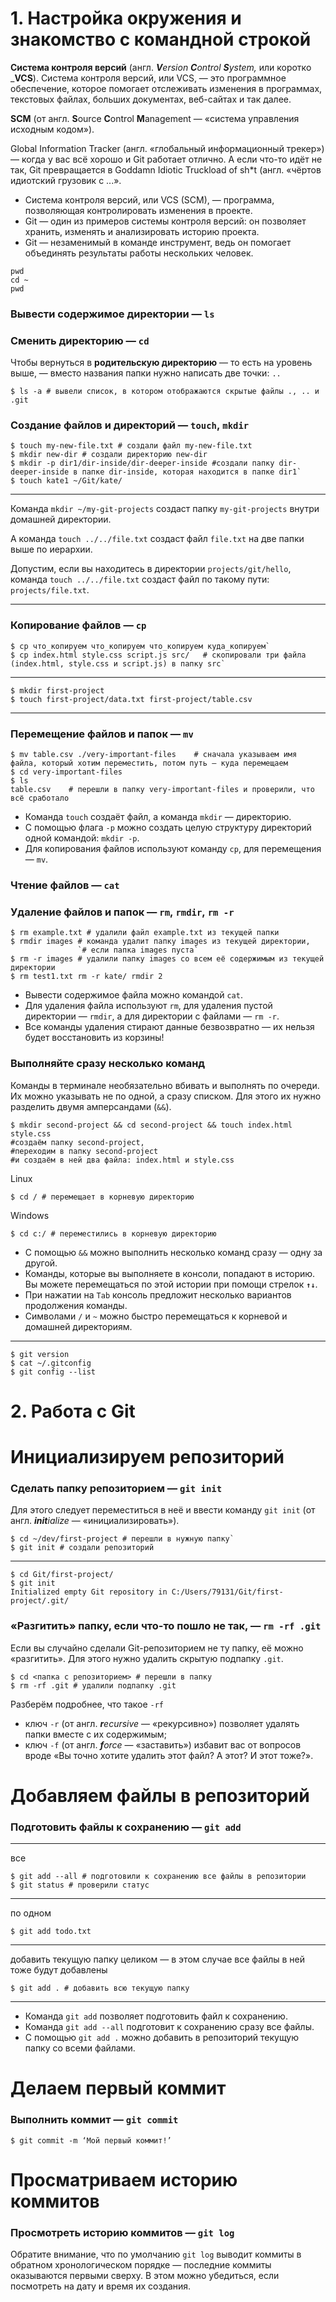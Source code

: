 # 1. Настройка окружения и знакомство с командной строкой

**Cистема контроля версий** (англ. _**V**ersion **C**ontrol **S**ystem,_ или коротко _**VCS**).
Система контроля версий, или VCS, — это программное обеспечение, которое помогает отслеживать изменения в программах, текстовых файлах, больших документах, веб-сайтах и так далее.

**SCM** (от англ. **S**ource **C**ontrol **M**anagement — «система управления исходным кодом»).

Global Information Tracker (англ. «глобальный информационный трекер») — когда у вас всё хорошо и Git работает отлично. А если что-то идёт не так, Git превращается в Goddamn Idiotic Truckload of sh*t (англ. «чёртов идиотский грузовик c ...».

- Система контроля версий, или VCS (SCM), — программа, позволяющая контролировать изменения в проекте.
- Git — один из примеров системы контроля версий: он позволяет хранить, изменять и анализировать историю проекта.
- Git — незаменимый в команде инструмент, ведь он помогает объединять результаты работы нескольких человек.


```
pwd
cd ~
pwd
```

### Вывести содержимое директории — `ls`
### Сменить директорию — `cd`
Чтобы вернуться в **родительскую директорию** — то есть на уровень выше, — вместо названия папки нужно написать две точки: `..`

```
$ ls -a # вывели список, в котором отображаются скрытые файлы ., .. и .git
```

### Создание файлов и директорий — `touch`, `mkdir`

```
$ touch my-new-file.txt # создали файл my-new-file.txt
$ mkdir new-dir # создали директорию new-dir
$ mkdir -p dir1/dir-inside/dir-deeper-inside #создали папку dir-deeper-inside в папке dir-inside, которая находится в папке dir1`
$ touch kate1 ~/Git/kate/
```

---
Команда `mkdir ~/my-git-projects` создаст папку `my-git-projects` внутри домашней директории.

А команда `touch ../../file.txt` создаст файл `file.txt` на две папки выше по иерархии. 

Допустим, если вы находитесь в директории `projects/git/hello`, команда `touch ../../file.txt` создаст файл по такому пути: `projects/file.txt`.

---
### Копирование файлов — `cp`

```
$ cp что_копируем что_копируем что_копируем куда_копируем`
$ cp index.html style.css script.js src/   # скопировали три файла (index.html, style.css и script.js) в папку src`
```

---

```
$ mkdir first-project
$ touch first-project/data.txt first-project/table.csv
```

----
### Перемещение файлов и папок — `mv`

```
$ mv table.csv ./very-important-files    # сначала указываем имя файла, который хотим переместить, потом путь — куда перемещаем
$ cd very-important-files
$ ls
table.csv    # перешли в папку very-important-files и проверили, что всё сработало
```

- Команда `touch` создаёт файл, а команда `mkdir` — директорию.
- С помощью флага `-p` можно создать целую структуру директорий одной командой: `mkdir -p`.
- Для копирования файлов используют команду `cp`, для перемещения — `mv`.

### Чтение файлов — `cat`
### Удаление файлов и папок — `rm`, `rmdir`, `rm -r`

```
$ rm example.txt # удалили файл example.txt из текущей папки
$ rmdir images # команда удалит папку images из текущей директории,
               `# если папка images пуста`
$ rm -r images # удалили папку images со всем её содержимым из текущей директории
$ rm test1.txt rm -r kate/ rmdir 2
```

- Вывести содержимое файла можно командой `cat`.
- Для удаления файла используют `rm`, для удаления пустой директории — `rmdir`, а для директории с файлами — `rm -r`.
- Все команды удаления стирают данные безвозвратно — их нельзя будет восстановить из корзины!

### Выполняйте сразу несколько команд

Команды в терминале необязательно вбивать и выполнять по очереди. Их можно указывать не по одной, а сразу списком. Для этого их нужно разделить двумя амперсандами (`&&`).

```
$ mkdir second-project && cd second-project && touch index.html style.css
#создаём папку second-project,
#переходим в папку second-project
#и создаём в ней два файла: index.html и style.css
```


Linux

```
$ cd / # перемещает в корневую директорию
```

Windows

```
$ cd c:/ # переместились в корневую директорию
```

- С помощью `&&` можно выполнить несколько команд сразу — одну за другой.
- Команды, которые вы выполняете в консоли, попадают в историю. Вы можете перемещаться по этой истории при помощи стрелок **`↑↓`**.
- При нажатии на `Tab` консоль предложит несколько вариантов продолжения команды.
- Символами `/` и `~` можно быстро перемещаться к корневой и домашней директориям.

----

```
$ git version
$ cat ~/.gitconfig
$ git config --list
```


# 2. Работа с Git

# Инициализируем репозиторий
### Сделать папку репозиторием — `git init`
Для этого следует переместиться в неё и ввести команду `git init` (от англ. _**init**ialize_ — «инициализировать»).

```
$ cd ~/dev/first-project # перешли в нужную папку`
$ git init # создали репозиторий
```

---


```
$ cd Git/first-project/
$ git init
Initialized empty Git repository in C:/Users/79131/Git/first-project/.git/
```

### «Разгитить» папку, если что-то пошло не так, — `rm -rf .git`

Если вы случайно сделали Git-репозиторием не ту папку, её можно «разгитить». Для этого нужно удалить скрытую подпапку `.git`.

```
$ cd <папка с репозиторием> # перешли в папку
$ rm -rf .git # удалили подпапку .git
```

Разберём подробнее, что такое `-rf`

- ключ `-r` (от англ. _**r**ecursive_ — «рекурсивно») позволяет удалять папки вместе с их содержимым;
- ключ `-f` (от англ. _**f**orce_ — «заставить») избавит вас от вопросов вроде «Вы точно хотите удалить этот файл? А этот? И этот тоже?».

# Добавляем файлы в репозиторий
### Подготовить файлы к сохранению — `git add`

------
все

```
$ git add --all # подготовили к сохранению все файлы в репозитории
$ git status # проверили статус
```

---
по одном

```
$ git add todo.txt
```

-----
добавить текущую папку целиком — в этом случае все файлы в ней тоже будут добавлены

```
$ git add . # добавить всю текущую папку
```

---

- Команда `git add` позволяет подготовить файл к сохранению.
- Команда `git add --all` подготовит к сохранению сразу все файлы.
- С помощью `git add .` можно добавить в репозиторий текущую папку со всеми файлами.

# Делаем первый коммит
### Выполнить коммит — `git commit`

```
$ git commit -m ‘Мой первый коммит!’
```


# Просматриваем историю коммитов
### Просмотреть историю коммитов — `git log`
Обратите внимание, что по умолчанию `git log` выводит коммиты в обратном хронологическом порядке — последние коммиты оказываются первыми сверху. В этом можно убедиться, если посмотреть на дату и время их создания.


